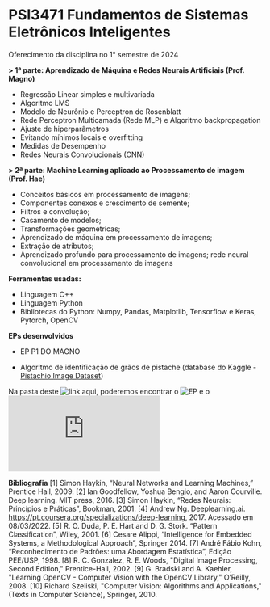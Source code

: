 # PSI3471 Fundamentos de Sistemas Eletrônicos Inteligentes
Oferecimento da disciplina no 1° semestre de 2024

**> 1ª parte: Aprendizado de Máquina e Redes Neurais Artificiais (Prof. Magno)**
- Regressão Linear simples e multivariada
- Algoritmo LMS
- Modelo de Neurônio e Perceptron de Rosenblatt
- Rede Perceptron Multicamada (Rede MLP) e Algoritmo backpropagation
- Ajuste de hiperparâmetros
- Evitando mínimos locais e overfitting
- Medidas de Desempenho
- Redes Neurais Convolucionais (CNN)

**> 2ª parte: Machine Learning aplicado ao Processamento de imagem (Prof. Hae)**
- Conceitos básicos em processamento de imagens;
- Componentes conexos e crescimento de semente;
- Filtros e convolução;
- Casamento de modelos;
- Transformações geométricas;
- Aprendizado de máquina em processamento de imagens;
- Extração de atributos;
- Aprendizado profundo para processamento de imagens; rede neural convolucional em processamento de imagens

**Ferramentas usadas:**
- Linguagem C++
- Linguagem Python
- Bibliotecas do Python: Numpy, Pandas, Matplotlib, Tensorflow e Keras, Pytorch, OpenCV

**EPs desenvolvidos**
- EP P1 DO MAGNO

- Algoritmo de identificação de grãos de pistache (database do Kaggle - [Pistachio Image Dataset](https://www.kaggle.com/datasets/muratkokludataset/pistachio-image-dataset))

Na pasta deste ![link aqui](https://github.com/ThiagoClmn/PSI3471_2024-1/tree/main/EP%20do%20Hae), poderemos encontrar o ![EP](https://github.com/ThiagoClmn/PSI3471_2024-1/blob/main/EP%20do%20Hae/EP2_PSI3471_Gustavo_Thiago.ipynb) e o ![Relatório](https://github.com/ThiagoClmn/PSI3471_2024-1/blob/main/EP%20do%20Hae/Relat%C3%B3rio_EP_PSI3471-Hae_2024.docx.pdf) 

**Bibliografia**
[1] Simon Haykin, “Neural Networks and Learning Machines,” Prentice Hall, 2009.
[2] Ian Goodfellow, Yoshua Bengio, and Aaron Courville. Deep learning. MIT press, 2016.
[3] Simon Haykin, “Redes Neurais: Princípios e Práticas”, Bookman, 2001.
[4] Andrew Ng. Deeplearning.ai. https://pt.coursera.org/specializations/deep-learning, 2017.
Acessado em 08/03/2022.
[5] R. O. Duda, P. E. Hart and D. G. Stork. “Pattern Classification”, Wiley, 2001.
[6] Cesare Alippi, “Intelligence for Embedded Systems, a Methodological Approach”, Springer 2014.
[7] André Fábio Kohn, “Reconhecimento de Padrões: uma Abordagem Estatística”, Edição
PEE/USP, 1998.
[8] R. C. Gonzalez, R. E. Woods, "Digital Image Processing, Second Edition," Prentice-Hall, 2002.
[9] G. Bradski and A. Kaehler, "Learning OpenCV - Computer Vision with the OpenCV Library,"
O’Reilly, 2008.
[10] Richard Szeliski, "Computer Vision: Algorithms and Applications," (Texts in Computer Science),
Springer, 2010.
